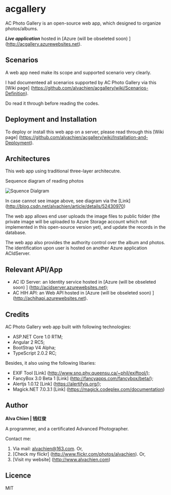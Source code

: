 # acgallery
AC Photo Gallery is an open-source web app, which designed to organize photos/albums.

***Live application***  hosted in [Azure (will be obseleted soon) ] (http://acgallery.azurewebsites.net).

## Scenarios
A web app need make its scope and supported scenario very clearly.

I had documenteed all scenarios supported by AC Photo Gallery via this [Wiki page] (https://github.com/alvachien/acgallery/wiki/Scenarios-Definition).

Do read it through before reading the codes.


## Deployment and Installation
To deploy or install this web app on a server, please read through this [Wiki page] (https://github.com/alvachien/acgallery/wiki/Installation-and-Deployment).


## Architectures
This web app using traditional three-layer architecutre.

Sequence diagram of reading photos
 
![Squence Dialgram](https://github.com/alvachien/acgallery/blob/master/SequenceDrm.PNG)

In case cannot see image above, see diagram via the [Link] (http://blog.csdn.net/alvachien/article/details/52430970)

The web app allows end user uploads the image files to public folder (the private image will be uploaded to Azure Storage account which not implemented in this open-source version yet), and update the records in the database.

The web app also provides the authority control over the album and photos. The identification upon user is hosted on another Azure application ACIdServer.


## Relevant API/App
- AC ID Server: an Identity service hosted in [Azure (will be obseleted soon) ] (http://acidserver.azurewebsites.net);
- AC HIH API: an Web API hosted in [Azure (will be obseleted soon) ] (http://achihapi.azurewebsites.net).


## Credits
AC Photo Gallery web app built with following technologies:
- ASP.NET Core 1.0 RTM;
- Angular 2 RC5;
- BootStrap V4 Alpha;
- TypeScript 2.0.2 RC;

Besides, it also using the following libaries:
- EXIF Tool [Link] (http://www.sno.phy.queensu.ca/~phil/exiftool/);
- FancyBox 3.0 Beta 1 [Link] (http://fancyapps.com/fancybox/beta/);
- Alertjs 1.0.12 [Link] (https://alertifyjs.org/); 
- Magick.NET 7.0.3.1 [Link] (https://magick.codeplex.com/documentation)

## Author
**Alva Chien | 钱红俊**

A programmer, and a certificated Advanced Photographer.  
 
Contact me:

1. Via mail: alvachien@163.com. Or,
2. [Check my flickr] (http://www.flickr.com/photos/alvachien). Or,
3. [Visit my website] (http://www.alvachien.com)

## Licence
MIT
